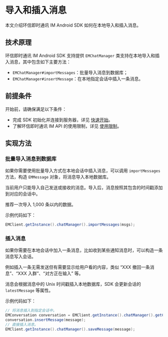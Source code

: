 # 导入和插入消息

<Toc />

本文介绍环信即时通讯 IM Android SDK 如何在本地导入和插入消息。

## 技术原理

环信即时通讯 IM Android SDK 支持提供 `EMChatManager` 类支持在本地导入和插入消息，其中包含如下主要方法：

- `EMChatManager#importMessages`：批量导入消息到数据库；
- `EMChatManager#insertMessage`：在本地指定会话中插入一条消息。

## 前提条件

开始前，请确保满足以下条件：

- 完成 SDK 初始化并连接到服务器，详见 [快速开始](quickstart.html)。
- 了解环信即时通讯 IM API 的使用限制，详见 [使用限制](/product/limitation.html)。

## 实现方法

### 批量导入消息到数据库

如果你需要使用批量导入方式在本地会话中插入消息，可以调用 `importMessages` 方法，构造 `EMMessage` 对象，将消息导入本地数据库。

当前用户只能导入自己发送或接收的消息。导入后，消息按照其包含的时间戳添加到对应的会话中。

推荐一次导入 1,000 条以内的数据。

示例代码如下：

```java
EMClient.getInstance().chatManager().importMessages(msgs);
```

### 插入消息

如果你需要在本地会话中加入一条消息，比如收到某些通知消息时，可以构造一条消息写入会话。

例如插入一条无需发送但有需要显示给用户看的内容，类似 “XXX 撤回一条消息”、“XXX 入群”、“对方正在输入” 等。

消息会根据消息中的 Unix 时间戳插入本地数据库，SDK 会更新会话的 `latestMessage` 等属性。

示例代码如下：

```java
// 将消息插入到指定会话中。
EMConversation conversation = EMClient.getInstance().chatManager().getConversation(username);
conversation.insertMessage(message);
// 直接插入消息。
EMClient.getInstance().chatManager().saveMessage(message);
```

